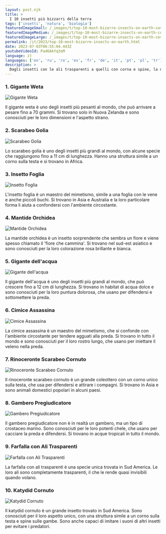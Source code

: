 ```yaml
---
layout: post.njk
title: >
  I 10 insetti più bizzarri della terra
tags: ['insetti', 'natura', 'biologia']
featuredImageSmall: /_images/t/top-10-most-bizarre-insects-on-earth-cover-it-small.webp
featuredImageMedium: /_images/t/top-10-most-bizarre-insects-on-earth-cover-it-medium.webp
featuredImageLarge: /_images/t/top-10-most-bizarre-insects-on-earth-cover-it-large.webp
permalink: /it/2023/top-10-most-bizarre-insects-on-earth.html
date: 2023-07-03T06:55:04.443Z
youtubeVideoId: Pad6AkYq3oM
language: it
languages: ['en', 'ru', 'ro', 'es', 'fr', 'de', 'it', 'pt', 'pl', 'tr']
description: >
  Dagli insetti con le ali trasparenti a quelli con corna e spine, la natura ha creato degli insetti veramente bizzarri. Ecco una lista dei 10 più insoliti.
---
```


### 1. Gigante Weta

![Gigante Weta](/_images/e/e94a5cc46045a987830414f2ca423ef7-medium.webp)

Il gigante weta è uno degli insetti più pesanti al mondo, che può arrivare a pesare fino a 70 grammi. Si trovano solo in Nuova Zelanda e sono conosciuti per le loro dimensioni e l'aspetto strano.

### 2. Scarabeo Golia

![Scarabeo Golia](/_images/2/2a5eca2833ba71c2ce060fb39386ce96-medium.webp)

Lo scarabeo golia è uno degli insetti più grandi al mondo, con alcune specie che raggiungono fino a 11 cm di lunghezza. Hanno una struttura simile a un corno sulla testa e si trovano in Africa.

### 3. Insetto Foglia

![Insetto Foglia](/_images/7/7ce7cd80348e8e2dfa670f899d997c12-medium.webp)

L'insetto foglia è un maestro del mimetismo, simile a una foglia con le vene e anche piccoli buchi. Si trovano in Asia e Australia e la loro particolare forma li aiuta a confondersi con l'ambiente circostante.

### 4. Mantide Orchidea

![Mantide Orchidea](/_images/3/3199e091ee28d736f3273bd71224c4ae-medium.webp)

La mantide orchidea è un insetto sorprendente che sembra un fiore e viene spesso chiamato il 'fiore che cammina'. Si trovano nel sud-est asiatico e sono conosciuti per la loro colorazione rosa brillante e bianca.

### 5. Gigante dell'acqua

![Gigante dell'acqua](/_images/8/8aef84d22b87f0364fb27f352322ad2a-medium.webp)

Il gigante dell'acqua è uno degli insetti più grandi al mondo, che può crescere fino a 12 cm di lunghezza. Si trovano in habitat di acqua dolce e sono conosciuti per la loro puntura dolorosa, che usano per difendersi e sottomettere la preda.

### 6. Cimice Assassina

![Cimice Assassina](/_images/1/124b5a8ea6bae82d7b037ae73d25064b-medium.webp)

La cimice assassina è un maestro del mimetismo, che si confonde con l'ambiente circostante per tendere agguati alla preda. Si trovano in tutto il mondo e sono conosciuti per il loro rostro lungo, che usano per iniettare il veleno nella preda.

### 7. Rinoceronte Scarabeo Cornuto

![Rinoceronte Scarabeo Cornuto](/_images/b/b92743534cda36947341762a41e98128-medium.webp)

Il rinoceronte scarabeo cornuto è un grande coleottero con un corno unico sulla testa, che usa per difendersi e attirare i compagni. Si trovano in Asia e sono animali domestici popolari in alcuni paesi.

### 8. Gambero Pregiudicatore

![Gambero Pregiudicatore](/_images/2/202bbe23480faba8a8f4ec4ba3aee2cd-medium.webp)

Il gambero pregiudicatore non è in realtà un gambero, ma un tipo di crostaceo marino. Sono conosciuti per le loro potenti chele, che usano per cacciare la preda e difendersi. Si trovano in acque tropicali in tutto il mondo.

### 9. Farfalla con Ali Trasparenti

![Farfalla con Ali Trasparenti](/_images/6/6cb0b717bea38014ff6ab46f21283639-medium.webp)

La farfalla con ali trasparenti è una specie unica trovata in Sud America. Le loro ali sono completamente trasparenti, il che le rende quasi invisibili quando volano.

### 10. Katydid Cornuto

![Katydid Cornuto](/_images/e/ef8bb732280b6a145e0b1d82b9f84fb3-medium.webp)

Il katydid cornuto è un grande insetto trovato in Sud America. Sono conosciuti per il loro aspetto unico, con una struttura simile a un corno sulla testa e spine sulle gambe. Sono anche capaci di imitare i suoni di altri insetti per evitare i predatori.

